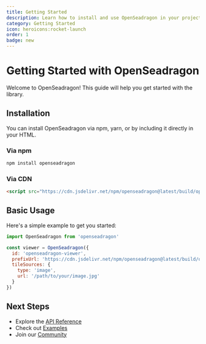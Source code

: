 ```yaml
---
title: Getting Started
description: Learn how to install and use OpenSeadragon in your project
category: Getting Started
icon: heroicons:rocket-launch
order: 1
badge: new
---
```


# Getting Started with OpenSeadragon

Welcome to OpenSeadragon! This guide will help you get started with the library.

## Installation

You can install OpenSeadragon via npm, yarn, or by including it directly in your HTML.

### Via npm

```bash
npm install openseadragon
```

### Via CDN

```html
<script src="https://cdn.jsdelivr.net/npm/openseadragon@latest/build/openseadragon/openseadragon.min.js"></script>
```

## Basic Usage

Here's a simple example to get you started:

```javascript
import OpenSeadragon from 'openseadragon'

const viewer = OpenSeadragon({
  id: 'openseadragon-viewer',
  prefixUrl: 'https://cdn.jsdelivr.net/npm/openseadragon@latest/build/openseadragon/images/',
  tileSources: {
    type: 'image',
    url: '/path/to/your/image.jpg'
  }
})
```

## Next Steps

- Explore the [API Reference](/docs/api)
- Check out [Examples](/examples)
- Join our [Community](/community)
